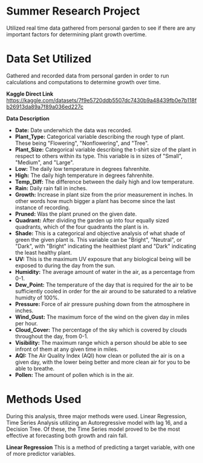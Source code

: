 # Summer Research Project
Utilized real time data gathered from personal garden to see if there are any important factors for determining plant growth overtime.

# Data Set Utilized
Gathered and recorded data from personal garden in order to run calculations and computations to determine growth over time. 

**Kaggle Direct Link**
https://kaggle.com/datasets/7f9e5720ddb5507dc7430b9a48439fb0e7b118fb26913da89a7f89a036ed227c

**Data Description**

- **Date:**  Date underwhich the data was recorded. 
- **Plant_Type:**  Categorical variable describing the rough type of plant. These being "Flowering", "Nonflowering", and "Tree".
- **Plant_Size:**  Categorical variable describing the t-shirt size of the plant in respect to others within its type. This variable is in sizes of "Small", "Medium", and "Large".
- **Low:**  The daily low temperature in degrees fahrenhite. 
- **High:**  The daily high temperature in degrees fahrenhite. 
- **Temp_Diff:**  The difference between the daily high and low temperature. 
- **Rain:**  Daily rain fall in inches.
- **Growth:**  Increase in plant size from the prior measurement in inches. In other words how much bigger a plant has become since the last instance of recording. 
- **Pruned:**  Was the plant pruned on the given date. 
- **Quadrant:**  After dividing the garden up into four equally sized quadrants, which of the four quadrants the plant is in. 
- **Shade:**  This is a categorical and objective analysis of what shade of green the given plant is. This variable can be "Bright", "Neutral", or "Dark", with "Bright" indicating the healthiest plant and "Dark" indicating the least healthy plant. 
- **UV:**  This is the maximum UV exposure that any biological being will be exposed to during the day from the sun.
- **Humidity:**  The average amount of water in the air, as a percentage from 0-1.
- **Dew_Point:**  The temperature of the day that is required for the air to be sufficiently cooled in order for the air around to be saturated to a relative humidty of 100%.
- **Pressure:**  Force of air pressure pushing down from the atmosphere in inches.
- **Wind_Gust:**  The maximum force of the wind on the given day in miles per hour.
- **Cloud_Cover:**  The percentage of the sky which is covered by clouds throughout the day, from 0-1.
- **Visibility:**  The maximum range which a person should be able to see infront of them at any given time in miles.
- **AQI:**  The Air Quality Index (AQI) how clean or polluted the air is on a given day, with the lower being better and more clean air for you to be able to breathe.
- **Pollen:**  The amount of pollen which is in the air. 

# Methods Used
During this analysis, three major methods were used. Linear Regression, Time Series Analysis utilizing an Autoregressive model with lag 16, and a Decision Tree. Of these, the Time Series model proved to be the most effective at forecasting both growth and rain fall. 

**Linear Regression**
This is a method of predicting a target variable, with one of more predictor variables. 
